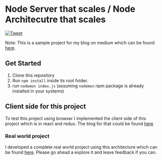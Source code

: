 # Node Server that scales / Node Architecutre that scales

[![Tweet](https://img.shields.io/twitter/url/http/shields.io.svg?style=social)](https://twitter.com/intent/tweet?text=How%20to%20build%20a%20Node.js%20server%20that%20scales&url=https://medium.freecodecamp.org/writing-scalable-architecture-for-node-js-2b58e0523d7f)

Note: This is a sample project for my blog on medium which can be found [here](https://medium.freecodecamp.org/writing-scalable-architecture-for-node-js-2b58e0523d7f).

## Get Started
1. Clone this repository
2. Run `npm install` inside its root folder.
3. run `nodemon index.js` (assuming `nodemon` npm package is already installed in your systems)

## Client side for this project
To test this project using browser I implemented the client side of this project which is in react and redux. The blog for that could be found [here](https://medium.com/@zafarsaleem/login-using-react-redux-redux-saga-86b26c8180e)

### Real world project
I developed a complete real world project using this architecture which can be found [here](https://github.com/zafar-saleem/timeoff-server). Please go ahead a explore it and leave feedback if you can.
